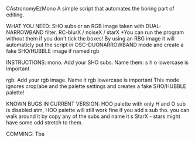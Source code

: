 CAstronomyEzMono
A simple script that automates the boring part of editing.

WHAT YOU NEED:
SHO subs or an RGB image taken with DUAL-NARROWBAND filter.
RC-blurX / noiseX / starX *You can run the program without them if you don't tick the boxes!
By using an RBG image it will automaticly put the script in OSC-DUONARROWBAND mode and create a fake SHO/HUBBLE image if named rgb

INSTRUCTIONS:
mono.
Add your SHO subs.
Name them: s h o lowercase is important

rgb.
Add your rgb image.
Name it rgb lowercase is important
This mode ignores crop/abe and the palette settings and creates a fake SHO/HUBBLE palette!

KNOWN BUGS IN CURRENT VERSION:
HOO palette with only H and O sub is disabled atm, HOO palette will still work fine if you add s sub tho. you can walk around it by copy any of the subs and name it s
StarX - stars might have some odd stretch to them.

COMMING:
Tba
